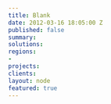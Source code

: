 ```yaml
---
title: Blank
date: 2012-03-16 18:05:00 Z
published: false
summary:
solutions:
regions:
-
projects:
clients:
layout: node
featured: true
---
```

